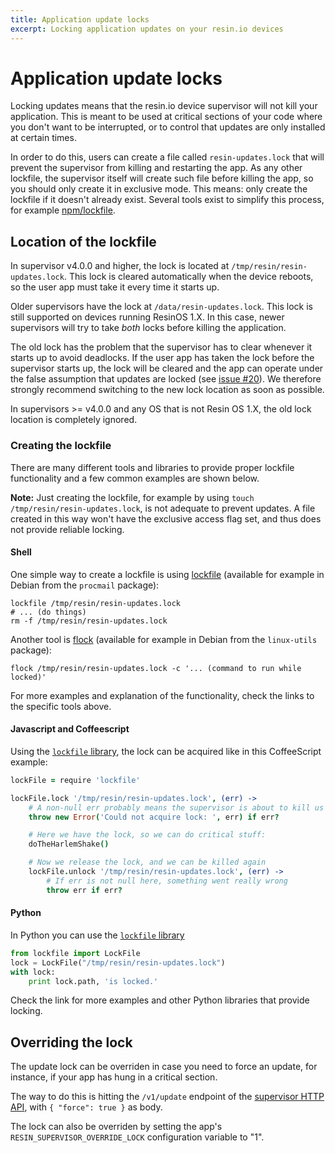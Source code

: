 ```yaml
---
title: Application update locks
excerpt: Locking application updates on your resin.io devices
---
```


# Application update locks

Locking updates means that the resin.io device supervisor will not kill your application. This is meant to be used at critical sections of your code where you don't want to be interrupted, or to control that updates are only installed at certain times.

In order to do this, users can create a file called `resin-updates.lock` that will prevent the supervisor from killing and restarting the app. As any other lockfile, the supervisor itself will create such file before killing the app, so you should only create it in exclusive mode. This means: only create the lockfile if it doesn't already exist. Several tools exist to simplify this process, for example [npm/lockfile](https://github.com/npm/lockfile).

## Location of the lockfile

In supervisor v4.0.0 and higher, the lock is located at `/tmp/resin/resin-updates.lock`. This lock is cleared automatically when the device reboots, so the user app must take it every time it starts up.

Older supervisors have the lock at `/data/resin-updates.lock`. This lock is still supported on devices running ResinOS 1.X. In this case, newer supervisors will try to take *both* locks before killing the application.

The old lock has the problem that the supervisor has to clear whenever it starts up to avoid deadlocks. If the user app
has taken the lock before the supervisor starts up, the lock will be cleared and the app can operate under the false
assumption that updates are locked (see [issue #20](https://github.com/resin-io/resin-supervisor/issues/20)). We therefore strongly recommend switching to the new lock location as soon as possible.

In supervisors >= v4.0.0 and any OS that is not Resin OS 1.X, the old lock location is completely ignored.

### Creating the lockfile

There are many different tools and libraries to provide proper lockfile functionality and a few common examples are shown below.

__Note:__ Just creating the lockfile, for example by using `touch /tmp/resin/resin-updates.lock`, is not adequate to prevent updates. A file created in this way won't have the exclusive access flag set, and thus does not provide reliable locking.

#### Shell

One simple way to create a lockfile is using [lockfile](https://linux.die.net/man/1/lockfile) (available for example in Debian from the `procmail` package):

```shell
lockfile /tmp/resin/resin-updates.lock
# ... (do things)
rm -f /tmp/resin/resin-updates.lock
```

Another tool is [flock](https://linux.die.net/man/1/flock) (available for example in Debian from the `linux-utils` package):

```shell
flock /tmp/resin/resin-updates.lock -c '... (command to run while locked)'
```

For more examples and explanation of the functionality, check the links to the specific tools above.

#### Javascript and Coffeescript

Using the [`lockfile` library](https://www.npmjs.com/package/lockfile), the lock can be acquired like in this CoffeeScript example:
```coffeescript
lockFile = require 'lockfile'

lockFile.lock '/tmp/resin/resin-updates.lock', (err) ->
	# A non-null err probably means the supervisor is about to kill us
	throw new Error('Could not acquire lock: ', err) if err?

	# Here we have the lock, so we can do critical stuff:
	doTheHarlemShake()

	# Now we release the lock, and we can be killed again
	lockFile.unlock '/tmp/resin/resin-updates.lock', (err) ->
		# If err is not null here, something went really wrong
		throw err if err?
```

#### Python

In Python you can use the [`lockfile` library](http://pythonhosted.org/lockfile/lockfile.html#examples)
```python
from lockfile import LockFile
lock = LockFile("/tmp/resin/resin-updates.lock")
with lock:
    print lock.path, 'is locked.'
```
Check the link for more examples and other Python libraries that provide locking.

## Overriding the lock

The update lock can be overriden in case you need to force an update, for instance, if your app has hung in a critical section.

The way to do this is hitting the `/v1/update` endpoint of the [supervisor HTTP API](./API.md), with `{ "force": true }` as body.

The lock can also be overriden by setting the app's `RESIN_SUPERVISOR_OVERRIDE_LOCK` configuration variable to "1".

